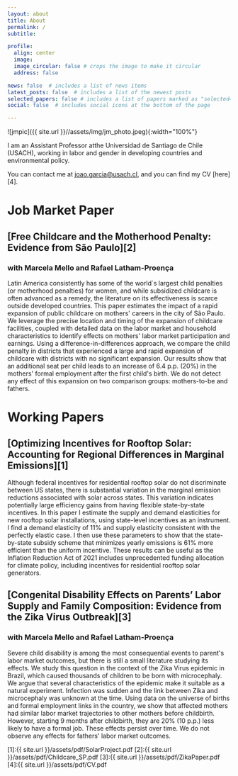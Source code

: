 ```yaml
---
layout: about
title: About
permalink: /
subtitle: 

profile:
  align: center
  image: 
  image_circular: false # crops the image to make it circular
  address: false

news: false  # includes a list of news items
latest_posts: false  # includes a list of the newest posts
selected_papers: false # includes a list of papers marked as "selected={true}"
social: false  # includes social icons at the bottom of the page

---
```


![jmpic]({{ site.url }}//assets/img/jm_photo.jpeg){:width="100%"}

I am an Assistant Professor atthe Universidad de Santiago de Chile (USACH), working in labor and gender in developing countries and environmental policy. 

You can contact me at joao.garcia@usach.cl, and you can find my CV [here][4].


# Job Market Paper

## [Free Childcare and the Motherhood Penalty: Evidence from São Paulo][2]
### with Marcela Mello and Rafael Latham-Proença

Latin America consistently has some of the world`s largest child penalties (or motherhood penalties) for women, and while subsidized childcare is often advanced as a remedy, the literature on its effectiveness is scarce outside developed countries. This paper estimates the impact of a rapid expansion of public childcare on mothers' careers in the city of São Paulo. We leverage the precise location and timing of the expansion of childcare facilities, coupled with detailed data on the labor market and household characteristics to identify effects on mothers' labor market participation and earnings. Using a difference-in-differences approach, we compare the child penalty in districts that experienced a large and rapid expansion of childcare with districts with no significant expansion. Our results show that an additional seat per child leads to an increase of 6.4 p.p. (20%) in the mothers' formal employment after the first child's birth. We do not detect any effect of this expansion on two comparison groups: mothers-to-be and fathers. 


# Working Papers

## [Optimizing Incentives for Rooftop Solar: Accounting for Regional Differences in Marginal Emissions][1]

Although federal incentives for residential rooftop solar do not discriminate between US states, there is substantial variation in the marginal emission reductions associated with solar across states. This variation indicates potentially large efficiency gains from having flexible state-by-state incentives. In this paper I estimate the supply and demand elasticities for new rooftop solar installations, using state-level incentives as an instrument. I find a demand elasticity of 11% and supply elasticity consistent with the perfectly elastic case. I then use these parameters to show that the state-by-state subsidy scheme that minimizes yearly emissions is 61% more efficient than the uniform incentive. These results can be useful as the Inflation Reduction Act of 2021 includes unprecedented funding allocation for climate policy, including incentives for residential rooftop solar generators. 

## [Congenital Disability Effects on Parents’ Labor Supply and Family Composition: Evidence from the Zika Virus Outbreak][3]
### with Marcela Mello and Rafael Latham-Proença

Severe child disability is among the most consequential events to parent's labor market outcomes, but there is still a small literature studying its effects. We study this question in the context of the Zika Virus epidemic in Brazil, which caused thousands of children to be born with microcephaly. We argue that several characteristics of the epidemic make it suitable as a natural experiment. Infection was sudden and the link between Zika and microcephaly was unknown at the time. Using data on the universe of births and formal employment links in the country, we show that affected mothers had similar labor market trajectories to other mothers before childbirth. However, starting 9 months after childbirth, they are 20% (10 p.p.) less likely to have a formal job. These effects persist over time. We do not observe any effects for fathers' labor market outcomes.

[1]:{{ site.url }}/assets/pdf/SolarProject.pdf
[2]:{{ site.url }}/assets/pdf/Childcare_SP.pdf
[3]:{{ site.url }}/assets/pdf/ZikaPaper.pdf
[4]:{{ site.url }}/assets/pdf/CV.pdf
